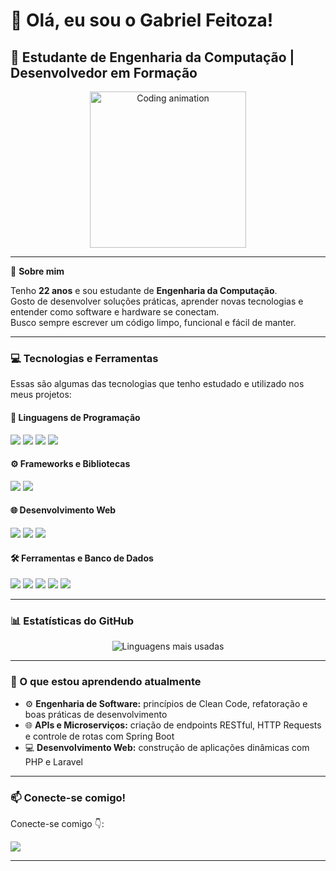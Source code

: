 # 👋 Olá, eu sou o Gabriel Feitoza!

## 🚀 Estudante de Engenharia da Computação | Desenvolvedor em Formação

<p align="center">
  <img src="https://media.giphy.com/media/qgQUggAC3Pfv687qPC/giphy.gif" width="250" alt="Coding animation"/>
</p>

---

🎯 **Sobre mim**

Tenho **22 anos** e sou estudante de **Engenharia da Computação**.  
Gosto de desenvolver soluções práticas, aprender novas tecnologias e entender como software e hardware se conectam.  
Busco sempre escrever um código limpo, funcional e fácil de manter. 

---

### 💻 Tecnologias e Ferramentas

Essas são algumas das tecnologias que tenho estudado e utilizado nos meus projetos:


#### 🧠 Linguagens de Programação
<p align="left">
  <img src="https://img.shields.io/badge/Java-ED8B00?style=for-the-badge&logo=openjdk&logoColor=white" />
  <img src="https://img.shields.io/badge/Python-3776AB?style=for-the-badge&logo=python&logoColor=white" />
  <img src="https://img.shields.io/badge/C-00599C?style=for-the-badge&logo=c&logoColor=white" />
  <img src="https://img.shields.io/badge/PHP-777BB4?style=for-the-badge&logo=php&logoColor=white" />
</p>

#### ⚙️ Frameworks e Bibliotecas
<p align="left">
  <img src="https://img.shields.io/badge/Laravel-FF2D20?style=for-the-badge&logo=laravel&logoColor=white" />
  <img src="https://img.shields.io/badge/Spring_Boot-6DB33F?style=for-the-badge&logo=springboot&logoColor=white" />
</p>

#### 🌐 Desenvolvimento Web
<p align="left">
  <img src="https://img.shields.io/badge/HTML5-E34F26?style=for-the-badge&logo=html5&logoColor=white" />
  <img src="https://img.shields.io/badge/CSS3-1572B6?style=for-the-badge&logo=css3&logoColor=white" />
  <img src="https://img.shields.io/badge/JavaScript-F7DF1E?style=for-the-badge&logo=javascript&logoColor=black" />
</p>

#### 🛠️ Ferramentas e Banco de Dados
<p align="left">
  <img src="https://img.shields.io/badge/MySQL-4479A1?style=for-the-badge&logo=mysql&logoColor=white" />
  <img src="https://img.shields.io/badge/VS_Code-007ACC?style=for-the-badge&logo=visual-studio-code&logoColor=white" />
  <img src="https://img.shields.io/badge/Eclipse-2C2255?style=for-the-badge&logo=eclipse&logoColor=white" />
  <img src="https://img.shields.io/badge/Code::Blocks-44A833?style=for-the-badge&logo=codeblocks&logoColor=white" />
  <img src="https://img.shields.io/badge/Arduino-00979D?style=for-the-badge&logo=arduino&logoColor=white" />
</p>

---

### 📊 Estatísticas do GitHub

<p align="center">
  <img src="https://github-readme-stats.vercel.app/api/top-langs/?username=gabriel-fs1&layout=compact&theme=dracula&hide_border=true" alt="Linguagens mais usadas"/>
</p>

---

### 🌱 O que estou aprendendo atualmente

- ⚙️ **Engenharia de Software:** princípios de Clean Code, refatoração e boas práticas de desenvolvimento  
- 🌐 **APIs e Microserviços:** criação de endpoints RESTful, HTTP Requests e controle de rotas com Spring Boot  
- 💻 **Desenvolvimento Web:** construção de aplicações dinâmicas com PHP e Laravel  

---

### 📫 Conecte-se comigo!

Conecte-se comigo 👇:

<p align="left">
  <a href="https://www.linkedin.com/in/gabriel-feitoza-da-silva-1a1b37336/" target="_blank">
    <img src="https://img.shields.io/badge/LinkedIn-0077B5?style=for-the-badge&logo=linkedin&logoColor=white" />
  </a>
</p>

---
